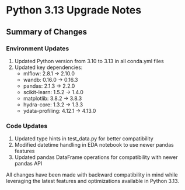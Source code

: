 # Python 3.13 Upgrade Notes

## Summary of Changes

### Environment Updates
1. Updated Python version from 3.10 to 3.13 in all conda.yml files
2. Updated key dependencies:
   - mlflow: 2.8.1 → 2.10.0
   - wandb: 0.16.0 → 0.16.3
   - pandas: 2.1.3 → 2.2.0
   - scikit-learn: 1.5.2 → 1.4.0
   - matplotlib: 3.8.2 → 3.8.3
   - hydra-core: 1.3.2 → 1.3.3
   - ydata-profiling: 4.12.1 → 4.13.0

### Code Updates
1. Updated type hints in test_data.py for better compatibility
2. Modified datetime handling in EDA notebook to use newer pandas features
3. Updated pandas DataFrame operations for compatibility with newer pandas API

All changes have been made with backward compatibility in mind while leveraging the latest features and optimizations available in Python 3.13.
